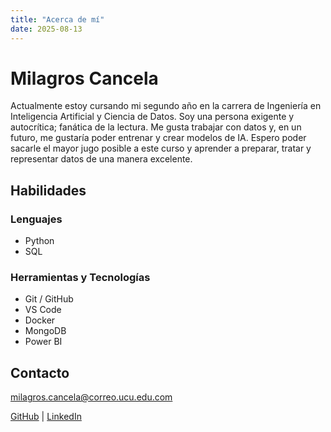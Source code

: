 ```yaml
---
title: "Acerca de mí"
date: 2025-08-13
---
```


# Milagros Cancela 

Actualmente estoy cursando mi segundo año en la carrera de Ingeniería en Inteligencia Artificial y Ciencia de Datos. Soy una persona exigente y autocrítica; fanática de la lectura. Me gusta trabajar con datos y, en un futuro, me gustaría poder entrenar y crear modelos de IA. Espero poder sacarle el mayor jugo posible a este curso y aprender a preparar, tratar y representar datos de una manera excelente.

## Habilidades
### Lenguajes

- Python 
- SQL 

### Herramientas y Tecnologías
- Git / GitHub 
- VS Code 
- Docker
- MongoDB 
- Power BI 


## Contacto

milagros.cancela@correo.ucu.edu.com

[GitHub](https://github.com/milagroscancela) |
[LinkedIn](https://www.linkedin.com/in/milagros-cancela-cano-56035331b/)